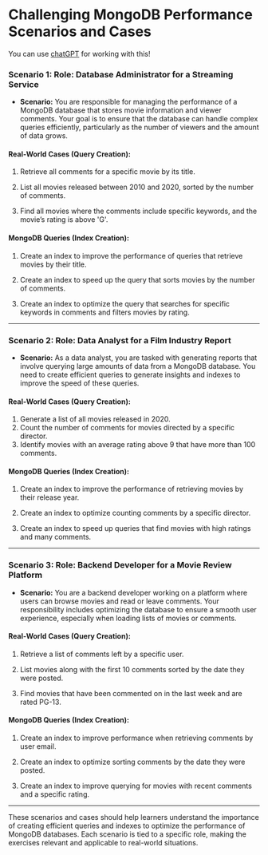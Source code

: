 
# Challenging MongoDB Performance Scenarios and Cases

You can use [chatGPT](https://chatgpt.com/) for working with this!

### Scenario 1: **Role: Database Administrator for a Streaming Service**

- **Scenario:** You are responsible for managing the performance of a MongoDB database that stores movie information and viewer comments. Your goal is to ensure that the database can handle complex queries efficiently, particularly as the number of viewers and the amount of data grows.

#### Real-World Cases (Query Creation):
1.  Retrieve all comments for a specific movie by its title.

2.  List all movies released between 2010 and 2020, sorted by the number of comments.
   

3. Find all movies where the comments include specific keywords, and the movie’s rating is above 'G'.
   

#### MongoDB Queries (Index Creation):
1.  Create an index to improve the performance of queries that retrieve movies by their title.
   
2.  Create an index to speed up the query that sorts movies by the number of comments.
   
3. Create an index to optimize the query that searches for specific keywords in comments and filters movies by rating.
   
---

### Scenario 2: **Role: Data Analyst for a Film Industry Report**
- **Scenario:** As a data analyst, you are tasked with generating reports that involve querying large amounts of data from a MongoDB database. You need to create efficient queries to generate insights and indexes to improve the speed of these queries.

#### Real-World Cases (Query Creation):
1.  Generate a list of all movies released in 2020.
2.  Count the number of comments for movies directed by a specific director.
3. Identify movies with an average rating above 9 that have more than 100 comments.
  
#### MongoDB Queries (Index Creation):
1.  Create an index to improve the performance of retrieving movies by their release year.
  
2.  Create an index to optimize counting comments by a specific director.
   
3. Create an index to speed up queries that find movies with high ratings and many comments.
   
---

### Scenario 3: **Role: Backend Developer for a Movie Review Platform**
- **Scenario:** You are a backend developer working on a platform where users can browse movies and read or leave comments. Your responsibility includes optimizing the database to ensure a smooth user experience, especially when loading lists of movies or comments.

#### Real-World Cases (Query Creation):
1.  Retrieve a list of comments left by a specific user.
   
2.  List movies along with the first 10 comments sorted by the date they were posted.
   
3. Find movies that have been commented on in the last week and are rated PG-13.
   
#### MongoDB Queries (Index Creation):
1.  Create an index to improve performance when retrieving comments by user email.
   
2.  Create an index to optimize sorting comments by the date they were posted.
   
3. Create an index to improve querying for movies with recent comments and a specific rating.
   
---

These scenarios and cases should help learners understand the importance of creating efficient queries and indexes to optimize the performance of MongoDB databases. Each scenario is tied to a specific role, making the exercises relevant and applicable to real-world situations.
